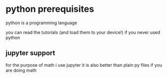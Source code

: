 # python prerequisites

python is a programming language

you can read the tutorials (and load them to your device!) if you never used python

## jupyter support

for the purpose of math i use jupyter it is also better than plain py files if you are doing math

